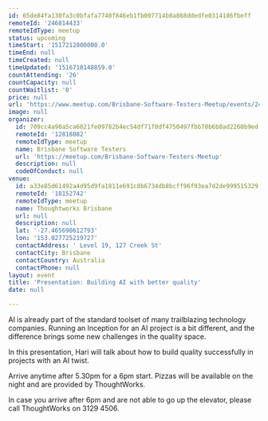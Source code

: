 ```yaml
---
id: 65de84fa130fa3c0bfafa7740f846eb1fb007714b8a868ddedfe0314186fbeff
remoteId: '246814433'
remoteIdType: meetup
status: upcoming
timeStart: '1517212800000.0'
timeEnd: null
timeCreated: null
timeUpdated: '1516710148859.0'
countAttending: '26'
countCapacity: null
countWaitlist: '0'
price: null
url: 'https://www.meetup.com/Brisbane-Software-Testers-Meetup/events/246814433/'
image: null
organizer:
  id: 709cc4a90a5ca6021fe09782b4ec54df71f0df4750497fbb70b6b0ad2260b9ed
  remoteId: '12818082'
  remoteIdType: meetup
  name: Brisbane Software Testers
  url: 'https://meetup.com/Brisbane-Software-Testers-Meetup'
  description: null
  codeOfConduct: null
venue:
  id: a33e85d61492a4d95d9fa1811e691c8b6734db8bcff96f93ea7d2de999515329
  remoteId: '18152742'
  remoteIdType: meetup
  name: Thoughtworks Brisbane
  url: null
  description: null
  lat: '-27.465690612793'
  lon: '153.027725219727'
  contactAddress: ' Level 19, 127 Creek St'
  contactCity: Brisbane
  contactCountry: Australia
  contactPhone: null
layout: event
title: 'Presentation: Building AI with better quality'
date: null

---
```

<p>AI is already part of the standard toolset of many trailblazing technology companies. Running an Inception for an AI project is a bit different, and the difference brings some new challenges in the quality space.</p> <p>In this presentation, Hari will talk about how to build quality successfully in projects with an AI twist.</p> <p>Arrive anytime after 5.30pm for a 6pm start. Pizzas will be available on the night and are provided by ThoughtWorks.</p> <p>In case you arrive after 6pm and are not able to go up the elevator, please call ThoughtWorks on 3129 4506.</p> 
